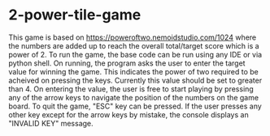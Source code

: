 # 2-power-tile-game
This game is based on https://poweroftwo.nemoidstudio.com/1024 where the numbers are added up to reach the overall total/target score which is a power of 2.
To run the game, the base code can be run using any IDE or via python shell. On running, the program asks the user to enter the target value for winning the game. 
This indicates the power of two required to be acheived on pressing the keys. Currently this value should be set to greater than 4. 
On entering the value, the user is free to start playing by pressing any of the arrow keys to navigate the position of the numbers on the game board.
To quit the game, "ESC" key can be pressed. If the user presses any other key except for the arrow keys by mistake, the console displays an "INVALID KEY" message.
